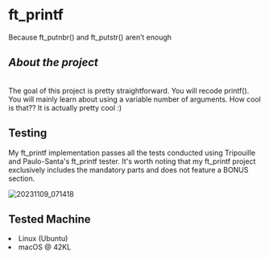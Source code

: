 <h1>ft_printf</h1>
<p>Because ft_putnbr() and ft_putstr() aren’t enough</p>
<h2><i>About the project</i></h2><br>
The goal of this project is pretty straightforward. You will recode printf().
You will mainly learn about using a variable number of arguments. How cool is that??
It is actually pretty cool :)</p>

<h2>Testing</h2>
<p>My ft_printf implementation passes all the tests conducted using Tripouille and Paulo-Santa's ft_printf tester. It's worth noting that my ft_printf project exclusively includes the mandatory parts and does not feature a BONUS section.</p>

![20231109_071418](https://github.com/highrulez/ft_printf/assets/42662415/00eb503a-654b-4821-b1f1-7cb3542bf8f8)


<h2>Tested Machine</h2>
<li>Linux (Ubuntu)</li>
<li>macOS @ 42KL</li>
